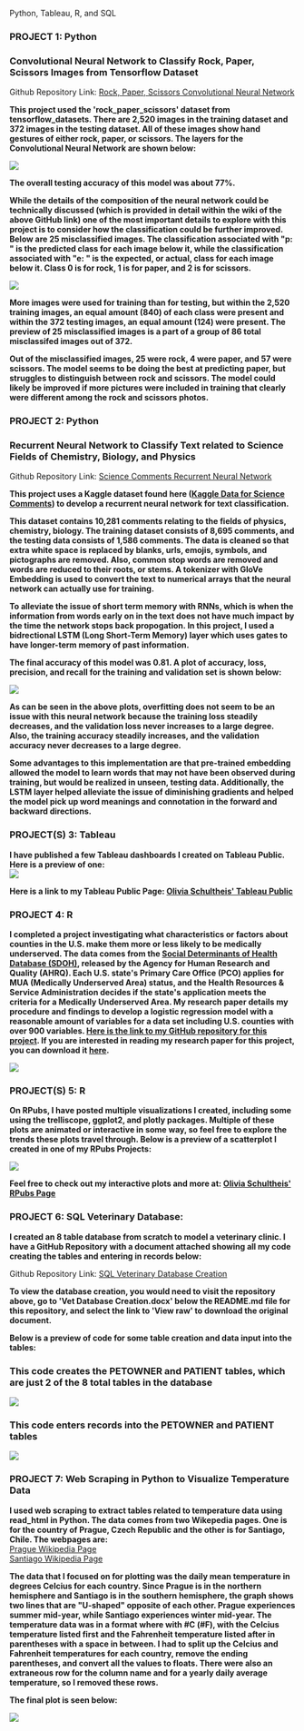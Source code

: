 Python, Tableau, R, and SQL
### PROJECT 1: Python
### Convolutional Neural Network to Classify Rock, Paper, Scissors Images from Tensorflow Dataset
Github Repository Link: [Rock, Paper, Scissors Convolutional Neural Network](https://github.com/OliviaS72/RockPaperScissors_CNN)

**This project used the 'rock_paper_scissors' dataset from tensorflow_datasets. There are 2,520 images in the training dataset and 372 images in the testing dataset. All of these images show hand gestures of either rock, paper, or scissors. The layers for the Convolutional Neural Network are shown below:**

<img src = "assets/img/CNN_ModelAllLayers.png">

**The overall testing accuracy of this model was about 77%.**

**While the details of the composition of the neural network could be technically discussed (which is provided in detail within the wiki of the above GitHub link) one of the most important details to explore with this project is to consider how the classification could be further improved. Below are 25 misclassified images. The classification associated with "p: " is the predicted class for each image below it, while the classification associated with "e: " is the expected, or actual, class for each image below it. Class 0 is for rock, 1 is for paper, and 2 is for scissors.**

<img src = "assets/img/testing_misclass_preview.png">

**More images were used for training than for testing, but within the 2,520 training images, an equal amount (840) of each class were present and within the 372 testing images, an equal amount (124) were present. The preview of 25 misclassified images is a part of a group of 86 total misclassifed images out of 372.**

**Out of the misclassified images, 25 were rock, 4 were paper, and 57 were scissors. The model seems to be doing the best at predicting paper, but struggles to distinguish between rock and scissors. The model could likely be improved if more pictures were included in training that clearly were different among the rock and scissors photos.**

### PROJECT 2: Python
### Recurrent Neural Network to Classify Text related to Science Fields of Chemistry, Biology, and Physics
Github Repository Link: [Science Comments Recurrent Neural Network](https://github.com/OliviaS72/RNNScienceText)

**This project uses a Kaggle dataset found here ([Kaggle Data for Science Comments](https://www.kaggle.com/datasets/vivmankar/physics-vs-chemistry-vs-biology/data)) to develop a recurrent neural network for text classification.**

**This dataset contains 10,281 comments relating to the fields of physics, chemistry, biology. The training dataset consists of 8,695 comments, and the testing data consists of 1,586 comments. The data is cleaned so that extra white space is replaced by blanks, urls, emojis, symbols, and pictographs are removed. Also, common stop words are removed and words are reduced to their roots, or stems. A tokenizer with GloVe Embedding is used to convert the text to numerical arrays that the neural network can actually use for training.**

**To alleviate the issue of short term memory with RNNs, which is when the information from words early on in the text does not have much impact by the time the network stops back propogation. In this project, I used a bidrectional LSTM (Long Short-Term Memory) layer which uses gates to have longer-term memory of past information.**

**The final accuracy of this model was 0.81. A plot of accuracy, loss, precision, and recall for the training and validation set is shown below:** <br> 

<img src = "assets/img/Metric_Plots_RNN_Science.png">

**As can be seen in the above plots, overfitting does not seem to be an issue with this neural network because the training loss steadily decreases, and the validation loss never increases to a large degree. Also, the training accuracy steadily increases, and the validation accuracy never decreases to a large degree.**

**Some advantages to this implementation are that pre-trained embedding allowed the model to learn words that may not have been observed during training, but would be realized in unseen, testing data. Additionally, the LSTM layer helped alleviate the issue of diminishing gradients and helped the model pick up word meanings and connotation in the forward and backward directions.**

### PROJECT(S) 3: Tableau
**I have published a few Tableau dashboards I created on Tableau Public. Here is a preview of one: <br>**
<img src = "assets/img/DataSalariesTableauViz.png">

**Here is a link to my Tableau Public Page: [Olivia Schultheis' Tableau Public](https://public.tableau.com/app/profile/olivia.schultheis/vizzes)**

### PROJECT 4: R
**I completed a project investigating what characteristics or factors about counties in the U.S. make them more or less likely to be medically underserved. The data comes from the [Social Determinants of Health Database (SDOH)](https://www.ahrq.gov/sdoh/data-analytics/sdoh-data.html), released by the Agency for Human Research and Quality (AHRQ). Each U.S. state's Primary Care Office (PCO) applies for MUA (Medically Underserved Area) status, and the Health Resources & Service Administration decides if the state's application meets the criteria for a Medically Underserved Area. My research paper details my procedure and findings to develop a logistic regression model with a reasonable amount of variables for a data set including U.S. counties with over 900 variables. [Here is the link to my GitHub repository for this project](https://github.com/OliviaS72/LogRegCountiesMedicalService). If you are interested in reading my research paper for this project, you can download it [here](https://github.com/OliviaS72/LogRegCountiesMedicalService/blob/main/LogRegMUACounties_GITHUB_Upload.docx).**

<img src = "assets/img/MapofHRSACountyUSA.png">

### PROJECT(S) 5: R
**On RPubs, I have posted multiple visualizations I created, including some using the trelliscope, ggplot2, and plotly packages. Multiple of these plots are animated or interactive in some way, so feel free to explore the trends these plots travel through. Below is a preview of a scatterplot I created in one of my RPubs Projects: <br>**

<img src = "assets/img/Gapminder_Scatterplot.png">

**Feel free to check out my interactive plots and more at: [Olivia Schultheis' RPubs Page](https://rpubs.com/Olivias3)**

### PROJECT 6: SQL Veterinary Database: 
**I created an 8 table database from scratch to model a veterinary clinic. I have a GitHub Repository with a document attached showing all my code creating the tables and entering in records below:** <br>

Github Repository Link: [SQL Veterinary Database Creation](https://github.com/OliviaS72/SQLVetDatabase)

**To view the database creation, you would need to visit the repository above, go to 'Vet Database Creation.docx' below the README.md file for this repository, and select the link to 'View raw' to download the original document.**

**Below is a preview of code for some table creation and data input into the tables:** <br>

### This code creates the PETOWNER and PATIENT tables, which are just 2 of the 8 total tables in the database <br> 
![](/assets/img/SQLVetDatabasePreview1.png) <br>
### This code enters records into the PETOWNER and PATIENT tables <br>
![](/assets/img/SQLVetDatabasePreview2.png) <br>


### PROJECT 7: Web Scraping in Python to Visualize Temperature Data
**I used web scraping to extract tables related to temperature data using read_html in Python. The data comes from two Wikepedia pages. One is for the country of Prague, Czech Republic and the other is for Santiago, Chile. The webpages are: <br>**
[Prague Wikipedia Page](https://en.wikipedia.org/wiki/Prague) <br>
[Santiago Wikipedia Page](https://en.wikipedia.org/wiki/Santiago) <br> 

**The data that I focused on for plotting was the daily mean temperature in degrees Celcius for each country. Since Prague is in the northern hemisphere and Santiago is in the southern hemisphere, the graph shows two lines that are "U-shaped" opposite of each other. Prague experiences summer mid-year, while Santiago experiences winter mid-year. The temperature data was in a format where with #C (#F), with the Celcius temperature listed first and the Fahrenheit temperature listed after in parentheses with a space in between. I had to split up the Celcius and Fahrenheit temperatures for each country, remove the ending parentheses, and convert all the values to floats. There were also an extraneous row for the column name and for a yearly daily average temperature, so I removed these rows.**

**The final plot is seen below:** <br>

<img src = "assets/img/PragueSantiagoTemps.png">
